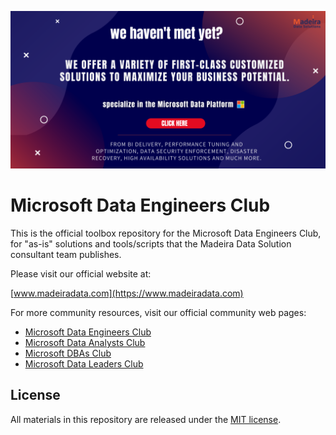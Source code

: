 [![Welcome - We are Madeira Data Solutions](banner_1024.png)](https://www.madeiradata.com)

# Microsoft Data Engineers Club

This is the official toolbox repository for the Microsoft Data Engineers Club, for "as-is" solutions and tools/scripts that the Madeira Data Solution consultant team publishes.

Please visit our official website at:

[www.madeiradata.com](https://www.madeiradata.com)

For more community resources, visit our official community web pages:

- [Microsoft Data Engineers Club](https://www.madeiradata.com/engineerscommunity)
- [Microsoft Data Analysts Club](https://www.madeiradata.com/analystscommunity)
- [Microsoft DBAs Club](https://www.madeiradata.com/dbascommunity)
- [Microsoft Data Leaders Club](https://www.madeiradata.com/dataleaderscommunity)

## License

All materials in this repository are released under the [MIT license](https://github.com/MadeiraData/microsoft-data-engineers-club/blob/master/LICENSE).
